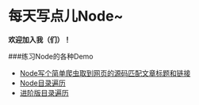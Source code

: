 # 每天写点儿Node~
**欢迎加入我（们）！**

###练习Node的各种Demo
- [Node写个简单爬虫取到网页的源码匹配文章标题和链接](https://github.com/zhangmengxue/Node-KOA/blob/master/NodePractice/%E7%88%AC%E8%99%AB.js)
- [Node目录遍历](https://github.com/zhangmengxue/Node-KOA/blob/master/NodePractice/%E9%81%8D%E5%8E%86%E7%9B%AE%E5%BD%95%E8%8E%B7%E5%8F%96json%E6%96%87%E4%BB%B6.js)
- [进阶版目录遍历](https://github.com/zhangmengxue/Node-KOA/blob/master/NodePractice/%E8%BF%9B%E9%98%B6%E7%89%88%E7%9B%AE%E5%BD%95%E9%81%8D%E5%8E%86.js)
